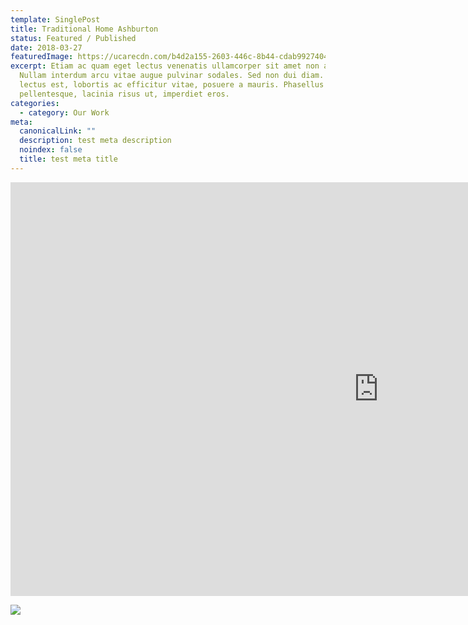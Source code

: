 ```yaml
---
template: SinglePost
title: Traditional Home Ashburton
status: Featured / Published
date: 2018-03-27
featuredImage: https://ucarecdn.com/b4d2a155-2603-446c-8b44-cdab99274041/-/crop/882x585/0,176/-/preview/
excerpt: Etiam ac quam eget lectus venenatis ullamcorper sit amet non arcu.
  Nullam interdum arcu vitae augue pulvinar sodales. Sed non dui diam. Quisque
  lectus est, lobortis ac efficitur vitae, posuere a mauris. Phasellus ac dui
  pellentesque, lacinia risus ut, imperdiet eros.
categories:
  - category: Our Work
meta:
  canonicalLink: ""
  description: test meta description
  noindex: false
  title: test meta title
---
```

<iframe width="1177" height="662" src="https://www.youtube.com/embed/KhFUJ1QT4SQ" title="YouTube video player" frameborder="0" allow="accelerometer; autoplay; clipboard-write; encrypted-media; gyroscope; picture-in-picture" allowfullscreen></iframe>

![](https://ucarecdn.com/f0515337-6dfa-4365-ad57-4e23518d453a/-/crop/892x575/0,182/-/preview/)